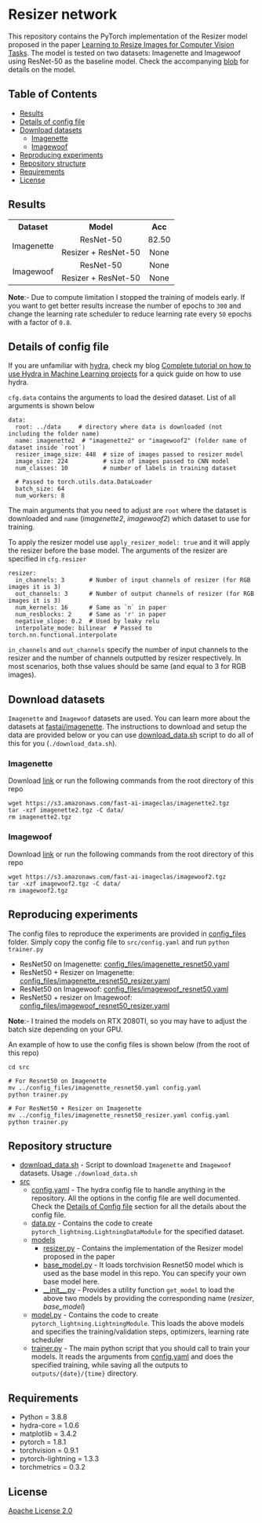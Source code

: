 # Resizer network
This repository contains the PyTorch implementation of the Resizer model proposed in the paper [Learning to Resize Images for Computer Vision Tasks](https://arxiv.org/abs/2103.09950). The model is tested on two datasets: Imagenette and Imagewoof using ResNet-50 as the baseline model. Check the accompanying [blob](TODO) for details on the model.

## Table of Contents
- [Results](#results)
- [Details of config file](#details-of-config-file)
- [Download datasets](#download-datasets)
    - [Imagenette](#imagenette)
    - [Imagewoof](#imagewoof)
- [Reproducing experiments](#reproducing-experiments)
- [Repository structure](#repository-structure)
- [Requirements](#requirements)
- [License](#license)

## Results

<table style="text-align:center">
    <tr>
        <th style="text-align:center"> Dataset </th>
        <th style="text-align:center"> Model </th>
        <th style="text-align:center"> Acc </th>
    </tr>
    <tr>
        <td rowspan=2> Imagenette </td>
        <td> ResNet-50 </td>
        <td> 82.50 </td>
    </tr>
    <tr>
        <td> Resizer + ResNet-50 </td>
        <td> None </td>
    </tr>
    <tr>
        <td rowspan=2> Imagewoof </td>
        <td> ResNet-50 </td>
        <td> None </td>
    </tr>
    <tr>
        <td> Resizer + ResNet-50 </td>
        <td> None </td>
    </tr>
</table>

**Note**:- Due to compute limitation I stopped the training of models early. If you want to get better results increase the number of epochs to `300` and change the learning rate scheduler to reduce learning rate every `50` epochs with a factor of `0.8`.

## Details of config file
If you are unfamiliar with [hydra](https://hydra.cc/), check my blog [Complete tutorial on how to use Hydra in Machine Learning projects](https://kushajveersingh.github.io/blog/general/2021/03/16/post-0014.html) for a quick guide on how to use hydra.

`cfg.data` contains the arguments to load the desired dataset. List of all arguments is shown below
```
data:
  root: ../data     # directory where data is downloaded (not including the folder name)
  name: imagenette2  # "imagenette2" or "imagewoof2" (folder name of dataset inside `root`)
  resizer_image_size: 448  # size of images passed to resizer model
  image_size: 224          # size of images passed to CNN model
  num_classes: 10          # number of labels in training dataset

  # Passed to torch.utils.data.DataLoader
  batch_size: 64
  num_workers: 8
```

The main arguments that you need to adjust are `root` where the dataset is downloaded and `name` (*imagenette2*, *imagewoof2*) which dataset to use for training.

To apply the resizer model use `apply_resizer_model: true` and it will apply the resizer before the base model. The arguments of the resizer are specified in `cfg.resizer`
```
resizer:
  in_channels: 3       # Number of input channels of resizer (for RGB images it is 3)
  out_channels: 3      # Number of output channels of resizer (for RGB images it is 3)
  num_kernels: 16      # Same as `n` in paper
  num_resblocks: 2     # Same as 'r' in paper
  negative_slope: 0.2  # Used by leaky relu
  interpolate_mode: bilinear  # Passed to torch.nn.functional.interpolate
```

`in_channels` and `out_channels` specify the number of input channels to the resizer and the number of channels outputted by resizer respectively. In most scenarios, both thse values should be same (and equal to 3 for RGB images).

## Download datasets
`Imagenette` and `Imagewoof` datasets are used. You can learn more about the datasets at [fastai/imagenette](https://github.com/fastai/imagenette). The instructions to download and setup the data are provided below or you can use [download_data.sh](download_data.sh) script to do all of this for you (`./download_data.sh`).

### Imagenette
Download [link](https://s3.amazonaws.com/fast-ai-imageclas/imagenette2.tgz) or run the following commands from the root directory of this repo

```
wget https://s3.amazonaws.com/fast-ai-imageclas/imagenette2.tgz
tar -xzf imagenette2.tgz -C data/
rm imagenette2.tgz
```

### Imagewoof
Download [link](https://s3.amazonaws.com/fast-ai-imageclas/imagewoof2.tgz) or run the following commands from the root directory of this repo

```
wget https://s3.amazonaws.com/fast-ai-imageclas/imagewoof2.tgz
tar -xzf imagewoof2.tgz -C data/
rm imagewoof2.tgz
```

## Reproducing experiments
The config files to reproduce the experiments are provided in [config_files](config_files) folder. Simply copy the config file to `src/config.yaml` and run `python trainer.py`

- ResNet50 on Imagenette: [config_files/imagenette_resnet50.yaml](config_files/imagenette_resnet50.yaml)
- ResNet50 + Resizer on Imagenette: [config_files/imagenette_resnet50_resizer.yaml](config_files/imagenette_resnet50_resizer.yaml)
- ResNet50 on Imagewoof: [config_files/imagewoof_resnet50.yaml](config_files/imagewoof_resnet50.yaml)
- ResNet50 + resizer on Imagewoof: [config_files/imagewoof_resnet50_resizer.yaml](config_files/imagewoof_resnet50_resizer.yaml)

**Note**:- I trained the models on RTX 2080TI, so you may have to adjust the batch size depending on your GPU.

An example of how to use the config files is shown below (from the root of this repo)
```
cd src

# For Resnet50 on Imagenette
mv ../config_files/imagenette_resnet50.yaml config.yaml
python trainer.py

# For ResNet50 + Resizer on Imagenette
mv ../config_files/imagenette_resnet50_resizer.yaml config.yaml
python trainer.py
```
## Repository structure
- [download_data.sh](download_data.sh) - Script to download `Imagenette` and `Imagewoof` datasets. Usage `./download_data.sh`
- [src](src)
    - [config.yaml](src/config.yaml) - The hydra config file to handle anything in the repository. All the options in the config file are well documented. Check the [Details of Config file](#details-of-config-file) section for all the details about the config file.
    - [data.py](src/data.py) - Contains the code to create `pytorch_lightning.LightningDataModule` for the specified dataset.
    - [models](src/models)
        - [resizer.py](src/models/resizer.py) - Contains the implementation of the Resizer model proposed in the paper
        - [base_model.py](src/models/base_model.py) - It loads torchvision Resnet50 model which is used as the base model in this repo. You can specify your own base model here.
        - [\_\_init\_\_.py](src/models/__init__.py) - Provides a utility function `get_model` to load the above two models by providing the corresponding name (*resizer*, *base_model*)
    - [model.py](src/model.py) - Contains the code to create `pytorch_lightning.LightningModule`. This loads the above models and specifies the training/validation steps, optimizers, learning rate scheduler
    - [trainer.py](src/trainer.py) - The main python script that you should call to train your models. It reads the arguments from [config.yaml](src/config.yaml) and does the specified training, while saving all the outputs to `outputs/{date}/{time}` directory.

## Requirements
- Python = 3.8.8
- hydra-core = 1.0.6
- matplotlib = 3.4.2
- pytorch = 1.8.1
- torchvision = 0.9.1
- pytorch-lightning = 1.3.3
- torchmetrics = 0.3.2

## License
[Apache License 2.0](LICENSE)